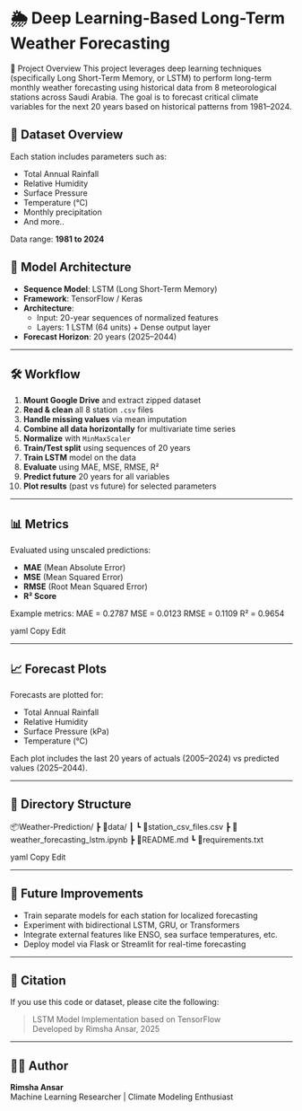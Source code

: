 # 🌦️ Deep Learning-Based Long-Term Weather Forecasting 


📌 Project Overview
This project leverages deep learning techniques (specifically Long Short-Term Memory, or LSTM) to perform long-term monthly weather forecasting using historical data from 8 meteorological stations across Saudi Arabia. The goal is to forecast critical climate variables for the next 20 years based on historical patterns from 1981–2024.

## 📂 Dataset Overview
Each station includes parameters such as:
- Total Annual Rainfall
- Relative Humidity
- Surface Pressure
- Temperature (°C)
- Monthly precipitation
- And more..

Data range: **1981 to 2024**
## 🧠 Model Architecture

- **Sequence Model**: LSTM (Long Short-Term Memory)
- **Framework**: TensorFlow / Keras
- **Architecture**:
  - Input: 20-year sequences of normalized features
  - Layers: 1 LSTM (64 units) + Dense output layer
- **Forecast Horizon**: 20 years (2025–2044)

---

## 🛠️ Workflow

1. **Mount Google Drive** and extract zipped dataset
2. **Read & clean** all 8 station `.csv` files
3. **Handle missing values** via mean imputation
4. **Combine all data horizontally** for multivariate time series
5. **Normalize** with `MinMaxScaler`
6. **Train/Test split** using sequences of 20 years
7. **Train LSTM** model on the data
8. **Evaluate** using MAE, MSE, RMSE, R²
9. **Predict future** 20 years for all variables
10. **Plot results** (past vs future) for selected parameters

---

## 📊 Metrics

Evaluated using unscaled predictions:
- **MAE** (Mean Absolute Error)
- **MSE** (Mean Squared Error)
- **RMSE** (Root Mean Squared Error)
- **R² Score**

Example metrics:
MAE = 0.2787
MSE = 0.0123
RMSE = 0.1109
R² = 0.9654

yaml
Copy
Edit

---

## 📈 Forecast Plots

Forecasts are plotted for:
- Total Annual Rainfall
- Relative Humidity
- Surface Pressure (kPa)
- Temperature (°C)

Each plot includes the last 20 years of actuals (2005–2024) vs predicted values (2025–2044).

---

## 📁 Directory Structure

📦Weather-Prediction/
┣ 📂data/
┃ ┗ 📄station_csv_files.csv
┣ 📄weather_forecasting_lstm.ipynb
┣ 📄README.md
┗ 📄requirements.txt

yaml
Copy
Edit

---

## 🔮 Future Improvements

- Train separate models for each station for localized forecasting
- Experiment with bidirectional LSTM, GRU, or Transformers
- Integrate external features like ENSO, sea surface temperatures, etc.
- Deploy model via Flask or Streamlit for real-time forecasting

---

## 📜 Citation

If you use this code or dataset, please cite the following:
 
> LSTM Model Implementation based on TensorFlow  
> Developed by Rimsha Ansar, 2025

---

## 🧑‍💻 Author

**Rimsha Ansar**  
Machine Learning Researcher | Climate Modeling Enthusiast
